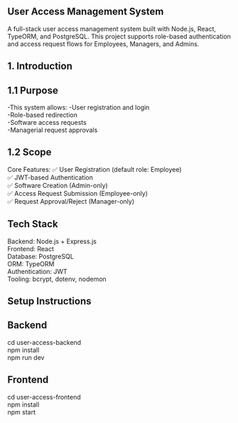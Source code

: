 ## User Access Management System ##

A full-stack user access management system built with Node.js, React, TypeORM, and PostgreSQL. This project supports role-based authentication and access request flows for Employees, Managers, and Admins.

## 1. Introduction ##
## 1.1 Purpose ##
-This system allows:
-User registration and login                                                    
-Role-based redirection                                                                          
-Software access requests                                                                
-Managerial request approvals   
## 1.2 Scope ## 
Core Features:
✅ User Registration (default role: Employee)                         
✅ JWT-based Authentication                                
✅ Software Creation (Admin-only)                             
✅ Access Request Submission (Employee-only)                         
✅ Request Approval/Reject (Manager-only)                             

## Tech Stack ##
Backend: Node.js + Express.js                                         
Frontend: React                                             
Database: PostgreSQL                                   
ORM: TypeORM                              
Authentication: JWT                                
Tooling: bcrypt, dotenv, nodemon                                 

## Setup Instructions ## 
## Backend ## 
cd user-access-backend                           
npm install                       
npm run dev                     

## Frontend ## 
cd user-access-frontend                         
npm install                          
npm start                               



  
